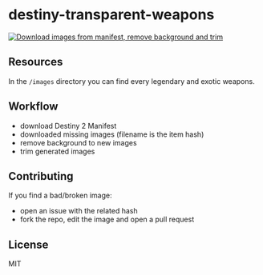 # destiny-transparent-weapons
[![Download images from manifest, remove background and trim](https://github.com/fcannizzaro/destiny-transparent-weapons/actions/workflows/download-and-extract.yaml/badge.svg?event=workflow_dispatch)](https://github.com/fcannizzaro/destiny-transparent-weapons/actions/workflows/download-and-extract.yaml)

## Resources

In the `/images` directory you can find every legendary and exotic weapons.

## Workflow

- download Destiny 2 Manifest
- downloaded missing images (filename is the item hash)
- remove background to new images
- trim generated images

## Contributing

If you find a bad/broken image:
- open an issue with the related hash
- fork the repo, edit the image and open a pull request

## License
MIT
